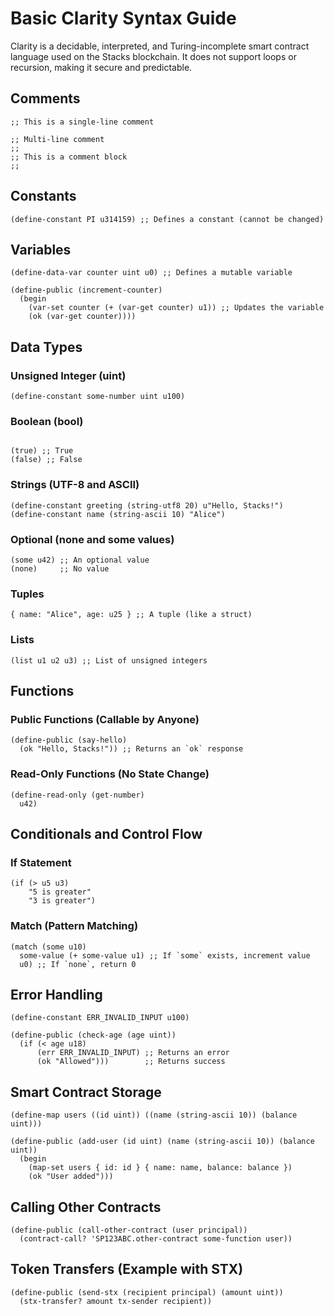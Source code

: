 
# Basic Clarity Syntax Guide

Clarity is a decidable, interpreted, and Turing-incomplete smart contract language used on the Stacks blockchain. It does not support loops or recursion, making it secure and predictable.

## Comments
```clarity
;; This is a single-line comment

;; Multi-line comment
;;
;; This is a comment block
;;
```

## Constants
```clarity
(define-constant PI u314159) ;; Defines a constant (cannot be changed)
```

## Variables

```clarity
(define-data-var counter uint u0) ;; Defines a mutable variable

(define-public (increment-counter)
  (begin
    (var-set counter (+ (var-get counter) u1)) ;; Updates the variable
    (ok (var-get counter))))
```

## Data Types

### Unsigned Integer (uint)

```clarity
(define-constant some-number uint u100)
```

### Boolean (bool)
```clarity

(true) ;; True
(false) ;; False
```

### Strings (UTF-8 and ASCII)

```clarity
(define-constant greeting (string-utf8 20) u"Hello, Stacks!")
(define-constant name (string-ascii 10) "Alice")
```

### Optional (none and some values)

```clarity
(some u42) ;; An optional value
(none)     ;; No value
```

### Tuples

```clarity
{ name: "Alice", age: u25 } ;; A tuple (like a struct)
```

### Lists

```clarity
(list u1 u2 u3) ;; List of unsigned integers
```

## Functions

### Public Functions (Callable by Anyone)

```clarity
(define-public (say-hello)
  (ok "Hello, Stacks!")) ;; Returns an `ok` response
```

### Read-Only Functions (No State Change)

```clarity
(define-read-only (get-number)
  u42)
```

## Conditionals and Control Flow

### If Statement

```clarity
(if (> u5 u3)
    "5 is greater"
    "3 is greater")
```

### Match (Pattern Matching)

```
(match (some u10)
  some-value (+ some-value u1) ;; If `some` exists, increment value
  u0) ;; If `none`, return 0
```

## Error Handling

```clarity
(define-constant ERR_INVALID_INPUT u100)

(define-public (check-age (age uint))
  (if (< age u18)
      (err ERR_INVALID_INPUT) ;; Returns an error
      (ok "Allowed")))        ;; Returns success
```
 
## Smart Contract Storage

```clarity
(define-map users ((id uint)) ((name (string-ascii 10)) (balance uint)))

(define-public (add-user (id uint) (name (string-ascii 10)) (balance uint))
  (begin
    (map-set users { id: id } { name: name, balance: balance })
    (ok "User added")))
```

## Calling Other Contracts

```clarity
(define-public (call-other-contract (user principal))
  (contract-call? 'SP123ABC.other-contract some-function user))
```

## Token Transfers (Example with STX)

```clarity
(define-public (send-stx (recipient principal) (amount uint))
  (stx-transfer? amount tx-sender recipient))
```


